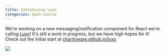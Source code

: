 ```yaml
---
title: Introducing Luxo
categories: open-source
---
```


We're working on a new messaging/notification component for React we're calling [Luxo](http://charityware.github.io/luxo/)! It's still a work in progress, but we have high hopes for it! Check out the initial start at [charityware.github.io/luxo](http://charityware.github.io/luxo/)

![](https://cdn.charityware.co/blogs/engineering/images/luxo.jpg)
